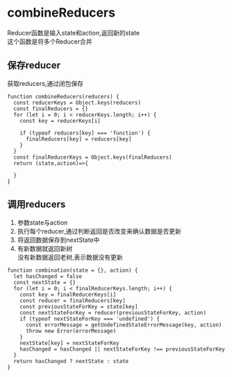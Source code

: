 # combineReducers
Reducer函数是输入state和action,返回新的state  
这个函数是将多个Reducer合并  

## 保存reducer
获取reducers,通过闭包保存
```
function combineReducers(reducers) {
  const reducerKeys = Object.keys(reducers)
  const finalReducers = {}
  for (let i = 0; i < reducerKeys.length; i++) {
    const key = reducerKeys[i]

    if (typeof reducers[key] === 'function') {
      finalReducers[key] = reducers[key]
    }
  }
  const finalReducerKeys = Object.keys(finalReducers)
  return (state,action)=>{

  }
}
```

## 调用reducers
1. 参数state与action
2. 执行每个reducer,通过判断返回是否改变来确认数据是否更新
3. 将返回数据保存到nextState中
4. 有新数据就返回新树  
   没有新数据返回老树,表示数据没有更新
```
function combination(state = {}, action) {
  let hasChanged = false
  const nextState = {}
  for (let i = 0; i < finalReducerKeys.length; i++) {
    const key = finalReducerKeys[i]
    const reducer = finalReducers[key]
    const previousStateForKey = state[key]
    const nextStateForKey = reducer(previousStateForKey, action)
    if (typeof nextStateForKey === 'undefined') {
      const errorMessage = getUndefinedStateErrorMessage(key, action)
      throw new Error(errorMessage)
    }
    nextState[key] = nextStateForKey
    hasChanged = hasChanged || nextStateForKey !== previousStateForKey
  }
  return hasChanged ? nextState : state
}
```
